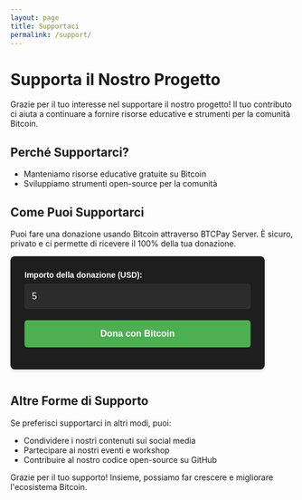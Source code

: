 ```yaml
---
layout: page
title: Supportaci
permalink: /support/
---
```


# Supporta il Nostro Progetto

Grazie per il tuo interesse nel supportare il nostro progetto! Il tuo contributo ci aiuta a continuare a fornire risorse educative e strumenti per la comunità Bitcoin.

## Perché Supportarci?

- Manteniamo risorse educative gratuite su Bitcoin
- Sviluppiamo strumenti open-source per la comunità

## Come Puoi Supportarci

Puoi fare una donazione usando Bitcoin attraverso BTCPay Server. È sicuro, privato e ci permette di ricevere il 100% della tua donazione.

<form method="POST" action="https://btcpay.whiterabbit21m.com/api/v1/invoices" class="btcpay-form btcpay-form--block">
  <input type="hidden" name="storeId" value="ABCDEFGHILMNO" />
  <input type="hidden" name="checkoutDesc" value="Donazione per supportare il progetto" />
  <input type="hidden" name="browserRedirect" value="https://www.tuosito.com/grazie" />
  <input type="hidden" name="currency" value="USD" />
  
  <div class="form-group">
    <label for="btcpay-input-price">Importo della donazione (USD):</label>
    <input type="number" id="btcpay-input-price" name="price" value="5" min="1" step="1" class="form-control">
  </div>

  <button type="submit" class="cta-button">Dona con Bitcoin</button>
</form>

<style>
.btcpay-form {
  display: inline-block;
  padding: 25px;
  border-radius: 8px;
  background-color: #1E1E1E;
  color: #ffffff;
  font-family: Arial, sans-serif;
  max-width: 400px;
  width: 100%;
  box-shadow: 0 4px 6px rgba(0, 0, 0, 0.1);
}

.form-group {
  margin-bottom: 20px;
}

.form-group label {
  display: block;
  margin-bottom: 8px;
  font-weight: bold;
  color: #ffffff;
}

.form-control {
  width: 100%;
  padding: 12px;
  border: 1px solid #333;
  border-radius: 4px;
  background-color: #2C2C2C;
  color: #ffffff;
  font-size: 16px;
  transition: border-color 0.3s ease;
}

.form-control:focus {
  outline: none;
  border-color: #4CAF50;
}

.cta-button {
  display: inline-block;
  background-color: #4CAF50;
  color: #ffffff;
  padding: 15px 30px;
  border: none;
  border-radius: 5px;
  text-decoration: none;
  font-weight: bold;
  font-size: 16px;
  transition: background-color 0.3s ease, transform 0.2s ease;
  cursor: pointer;
  text-align: center;
  width: 100%;
}

.cta-button:hover, .cta-button:focus {
  background-color: #45a049;
  transform: translateY(-2px);
}

.cta-button:active {
  transform: translateY(0);
}

@media (max-width: 480px) {
  .btcpay-form {
    padding: 20px;
  }
  
  .cta-button {
    padding: 12px 24px;
  }
}
</style>

## Altre Forme di Supporto

Se preferisci supportarci in altri modi, puoi:

- Condividere i nostri contenuti sui social media
- Partecipare ai nostri eventi e workshop
- Contribuire al nostro codice open-source su GitHub

Grazie per il tuo supporto! Insieme, possiamo far crescere e migliorare l'ecosistema Bitcoin.
